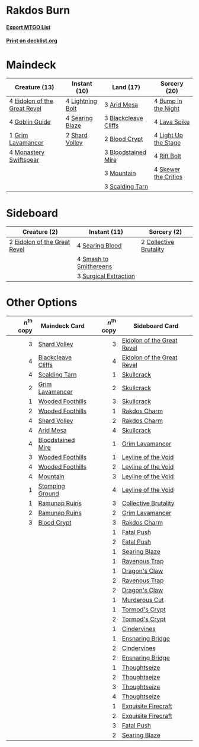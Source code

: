 # Rakdos Burn

#### [Export MTGO List](../collection/Rakdos%20Burn/Rakdos%20Burn.txt)
#### [Print on decklist.org](http://decklist.org/?deckmain=3%09Arid%20Mesa%0A3%09Blackcleave%20Cliffs%0A2%09Blood%20Crypt%0A3%09Bloodstained%20Mire%0A4%09Bump%20in%20the%20Night%0A4%09Eidolon%20of%20the%20Great%20Revel%0A4%09Goblin%20Guide%0A1%09Grim%20Lavamancer%0A4%09Lava%20Spike%0A4%09Light%20Up%20the%20Stage%0A4%09Lightning%20Bolt%0A4%09Monastery%20Swiftspear%0A3%09Mountain%0A4%09Rift%20Bolt%0A3%09Scalding%20Tarn%0A4%09Searing%20Blaze%0A2%09Shard%20Volley%0A4%09Skewer%20the%20Critics&deckside=2%09Collective%20Brutality%0A2%09Eidolon%20of%20the%20Great%20Revel%0A4%09Searing%20Blood%0A4%09Smash%20to%20Smithereens%0A3%09Surgical%20Extraction)
# Maindeck

|                                             Creature (13)                                             |                                       Instant (10)                                       |                                           Land (17)                                           |                                         Sorcery (20)                                          |
|-------------------------------------------------------------------------------------------------------|------------------------------------------------------------------------------------------|-----------------------------------------------------------------------------------------------|-----------------------------------------------------------------------------------------------|
|4 [Eidolon of the Great Revel](http://gatherer.wizards.com/Pages/Card/Details.aspx?multiverseid=442117)|4 [Lightning Bolt](http://gatherer.wizards.com/Pages/Card/Details.aspx?multiverseid=806)  |3 [Arid Mesa](http://gatherer.wizards.com/Pages/Card/Details.aspx?multiverseid=405092)         |4 [Bump in the Night](http://gatherer.wizards.com/Pages/Card/Details.aspx?multiverseid=368490) |
|4 [Goblin Guide](http://gatherer.wizards.com/Pages/Card/Details.aspx?multiverseid=425921)              |4 [Searing Blaze](http://gatherer.wizards.com/Pages/Card/Details.aspx?multiverseid=270873)|3 [Blackcleave Cliffs](http://gatherer.wizards.com/Pages/Card/Details.aspx?multiverseid=209401)|4 [Lava Spike](http://gatherer.wizards.com/Pages/Card/Details.aspx?multiverseid=79084)         |
|1 [Grim Lavamancer](http://gatherer.wizards.com/Pages/Card/Details.aspx?multiverseid=430589)           |2 [Shard Volley](http://gatherer.wizards.com/Pages/Card/Details.aspx?multiverseid=152837) |2 [Blood Crypt](http://gatherer.wizards.com/Pages/Card/Details.aspx?multiverseid=97102)        |4 [Light Up the Stage](http://gatherer.wizards.com/Pages/Card/Details.aspx?multiverseid=457251)|
|4 [Monastery Swiftspear](http://gatherer.wizards.com/Pages/Card/Details.aspx?multiverseid=438706)      |                                                                                          |3 [Bloodstained Mire](http://gatherer.wizards.com/Pages/Card/Details.aspx?multiverseid=405094) |4 [Rift Bolt](http://gatherer.wizards.com/Pages/Card/Details.aspx?multiverseid=426589)         |
|                                                                                                       |                                                                                          |3 [Mountain](http://gatherer.wizards.com/Pages/Card/Details.aspx?multiverseid=439859)          |4 [Skewer the Critics](http://gatherer.wizards.com/Pages/Card/Details.aspx?multiverseid=457259)|
|                                                                                                       |                                                                                          |3 [Scalding Tarn](http://gatherer.wizards.com/Pages/Card/Details.aspx?multiverseid=405107)     |                                                                                               |


# Sideboard

|                                             Creature (2)                                              |                                          Instant (11)                                           |                                           Sorcery (2)                                           |
|-------------------------------------------------------------------------------------------------------|-------------------------------------------------------------------------------------------------|-------------------------------------------------------------------------------------------------|
|2 [Eidolon of the Great Revel](http://gatherer.wizards.com/Pages/Card/Details.aspx?multiverseid=442117)|4 [Searing Blood](http://gatherer.wizards.com/Pages/Card/Details.aspx?multiverseid=378483)       |2 [Collective Brutality](http://gatherer.wizards.com/Pages/Card/Details.aspx?multiverseid=414380)|
|                                                                                                       |4 [Smash to Smithereens](http://gatherer.wizards.com/Pages/Card/Details.aspx?multiverseid=397795)|                                                                                                 |
|                                                                                                       |3 [Surgical Extraction](http://gatherer.wizards.com/Pages/Card/Details.aspx?multiverseid=397706) |                                                                                                 |


# Other Options

|*n*<sup>th</sup> copy|                                        Maindeck Card                                        |*n*<sup>th</sup> copy|                                           Sideboard Card                                            |
|--------------------:|---------------------------------------------------------------------------------------------|--------------------:|-----------------------------------------------------------------------------------------------------|
|                    3|[Shard Volley](http://gatherer.wizards.com/Pages/Card/Details.aspx?multiverseid=152837)      |                    3|[Eidolon of the Great Revel](http://gatherer.wizards.com/Pages/Card/Details.aspx?multiverseid=442117)|
|                    4|[Blackcleave Cliffs](http://gatherer.wizards.com/Pages/Card/Details.aspx?multiverseid=209401)|                    4|[Eidolon of the Great Revel](http://gatherer.wizards.com/Pages/Card/Details.aspx?multiverseid=442117)|
|                    4|[Scalding Tarn](http://gatherer.wizards.com/Pages/Card/Details.aspx?multiverseid=405107)     |                    1|[Skullcrack](http://gatherer.wizards.com/Pages/Card/Details.aspx?multiverseid=366238)                |
|                    2|[Grim Lavamancer](http://gatherer.wizards.com/Pages/Card/Details.aspx?multiverseid=430589)   |                    2|[Skullcrack](http://gatherer.wizards.com/Pages/Card/Details.aspx?multiverseid=366238)                |
|                    1|[Wooded Foothills](http://gatherer.wizards.com/Pages/Card/Details.aspx?multiverseid=405116)  |                    3|[Skullcrack](http://gatherer.wizards.com/Pages/Card/Details.aspx?multiverseid=366238)                |
|                    2|[Wooded Foothills](http://gatherer.wizards.com/Pages/Card/Details.aspx?multiverseid=405116)  |                    1|[Rakdos Charm](http://gatherer.wizards.com/Pages/Card/Details.aspx?multiverseid=420835)              |
|                    4|[Shard Volley](http://gatherer.wizards.com/Pages/Card/Details.aspx?multiverseid=152837)      |                    2|[Rakdos Charm](http://gatherer.wizards.com/Pages/Card/Details.aspx?multiverseid=420835)              |
|                    4|[Arid Mesa](http://gatherer.wizards.com/Pages/Card/Details.aspx?multiverseid=405092)         |                    4|[Skullcrack](http://gatherer.wizards.com/Pages/Card/Details.aspx?multiverseid=366238)                |
|                    4|[Bloodstained Mire](http://gatherer.wizards.com/Pages/Card/Details.aspx?multiverseid=405094) |                    1|[Grim Lavamancer](http://gatherer.wizards.com/Pages/Card/Details.aspx?multiverseid=430589)           |
|                    3|[Wooded Foothills](http://gatherer.wizards.com/Pages/Card/Details.aspx?multiverseid=405116)  |                    1|[Leyline of the Void](http://gatherer.wizards.com/Pages/Card/Details.aspx?multiverseid=107682)       |
|                    4|[Wooded Foothills](http://gatherer.wizards.com/Pages/Card/Details.aspx?multiverseid=405116)  |                    2|[Leyline of the Void](http://gatherer.wizards.com/Pages/Card/Details.aspx?multiverseid=107682)       |
|                    4|[Mountain](http://gatherer.wizards.com/Pages/Card/Details.aspx?multiverseid=439859)          |                    3|[Leyline of the Void](http://gatherer.wizards.com/Pages/Card/Details.aspx?multiverseid=107682)       |
|                    1|[Stomping Ground](http://gatherer.wizards.com/Pages/Card/Details.aspx?multiverseid=405110)   |                    4|[Leyline of the Void](http://gatherer.wizards.com/Pages/Card/Details.aspx?multiverseid=107682)       |
|                    1|[Ramunap Ruins](http://gatherer.wizards.com/Pages/Card/Details.aspx?multiverseid=430870)     |                    3|[Collective Brutality](http://gatherer.wizards.com/Pages/Card/Details.aspx?multiverseid=414380)      |
|                    2|[Ramunap Ruins](http://gatherer.wizards.com/Pages/Card/Details.aspx?multiverseid=430870)     |                    2|[Grim Lavamancer](http://gatherer.wizards.com/Pages/Card/Details.aspx?multiverseid=430589)           |
|                    3|[Blood Crypt](http://gatherer.wizards.com/Pages/Card/Details.aspx?multiverseid=97102)        |                    3|[Rakdos Charm](http://gatherer.wizards.com/Pages/Card/Details.aspx?multiverseid=420835)              |
|                     |                                                                                             |                    1|[Fatal Push](http://gatherer.wizards.com/Pages/Card/Details.aspx?multiverseid=423724)                |
|                     |                                                                                             |                    2|[Fatal Push](http://gatherer.wizards.com/Pages/Card/Details.aspx?multiverseid=423724)                |
|                     |                                                                                             |                    1|[Searing Blaze](http://gatherer.wizards.com/Pages/Card/Details.aspx?multiverseid=270873)             |
|                     |                                                                                             |                    1|[Ravenous Trap](http://gatherer.wizards.com/Pages/Card/Details.aspx?multiverseid=197537)             |
|                     |                                                                                             |                    1|[Dragon's Claw](http://gatherer.wizards.com/Pages/Card/Details.aspx?multiverseid=129527)             |
|                     |                                                                                             |                    2|[Ravenous Trap](http://gatherer.wizards.com/Pages/Card/Details.aspx?multiverseid=197537)             |
|                     |                                                                                             |                    2|[Dragon's Claw](http://gatherer.wizards.com/Pages/Card/Details.aspx?multiverseid=129527)             |
|                     |                                                                                             |                    1|[Murderous Cut](http://gatherer.wizards.com/Pages/Card/Details.aspx?multiverseid=386613)             |
|                     |                                                                                             |                    1|[Tormod's Crypt](http://gatherer.wizards.com/Pages/Card/Details.aspx?multiverseid=389723)            |
|                     |                                                                                             |                    2|[Tormod's Crypt](http://gatherer.wizards.com/Pages/Card/Details.aspx?multiverseid=389723)            |
|                     |                                                                                             |                    1|[Cindervines](http://gatherer.wizards.com/Pages/Card/Details.aspx?multiverseid=457305)               |
|                     |                                                                                             |                    1|[Ensnaring Bridge](http://gatherer.wizards.com/Pages/Card/Details.aspx?multiverseid=15866)           |
|                     |                                                                                             |                    2|[Cindervines](http://gatherer.wizards.com/Pages/Card/Details.aspx?multiverseid=457305)               |
|                     |                                                                                             |                    2|[Ensnaring Bridge](http://gatherer.wizards.com/Pages/Card/Details.aspx?multiverseid=15866)           |
|                     |                                                                                             |                    1|[Thoughtseize](http://gatherer.wizards.com/Pages/Card/Details.aspx?multiverseid=438676)              |
|                     |                                                                                             |                    2|[Thoughtseize](http://gatherer.wizards.com/Pages/Card/Details.aspx?multiverseid=438676)              |
|                     |                                                                                             |                    3|[Thoughtseize](http://gatherer.wizards.com/Pages/Card/Details.aspx?multiverseid=438676)              |
|                     |                                                                                             |                    4|[Thoughtseize](http://gatherer.wizards.com/Pages/Card/Details.aspx?multiverseid=438676)              |
|                     |                                                                                             |                    1|[Exquisite Firecraft](http://gatherer.wizards.com/Pages/Card/Details.aspx?multiverseid=398513)       |
|                     |                                                                                             |                    2|[Exquisite Firecraft](http://gatherer.wizards.com/Pages/Card/Details.aspx?multiverseid=398513)       |
|                     |                                                                                             |                    3|[Fatal Push](http://gatherer.wizards.com/Pages/Card/Details.aspx?multiverseid=423724)                |
|                     |                                                                                             |                    2|[Searing Blaze](http://gatherer.wizards.com/Pages/Card/Details.aspx?multiverseid=270873)             |

